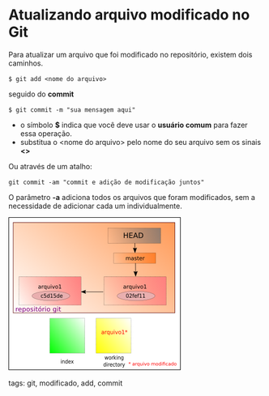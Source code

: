 # Atualizando arquivo modificado no Git

Para atualizar um arquivo que foi modificado no repositório, existem dois caminhos.

```
$ git add <nome do arquivo>
```

seguido do **commit**

```
$ git commit -m "sua mensagem aqui"
```

- o símbolo **$** indica que você deve usar o **usuário comum** para fazer essa operação.
- substitua o \<nome do arquivo> pelo nome do seu arquivo sem os sinais **<>**

Ou através de um atalho:

```
git commit -am "commit e adição de modificação juntos"
```

O parâmetro **-a** adiciona todos os arquivos que foram modificados, sem a necessidade de adicionar cada um individualmente.

![arquivo modificado](img/p0007-0.png)

tags: git, modificado, add, commit
